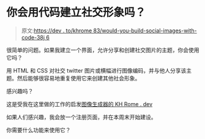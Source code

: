 # 你会用代码建立社交形象吗？

> 原文:[https://dev . to/khrome 83/would-you-build-social-images-with-code-38j 6](https://dev.to/khrome83/would-you-build-social-images-with-code-38j6)

很简单的问题。如果我建立一个界面，允许分享和创建社交图片的主题，你会使用它吗？

用 HTML 和 CSS 对社交 twitter 图片或横幅进行图像编码，并与他人分享该主题。然后能够很容易地重复使用它来创建其他社会形象。

感兴趣吗？

这是受我在这里做的工作的启发[图像生成器的 KH Rome . dev](https://khrome.dev/image)

如果人们感兴趣，我会放一个注册页面，并在本周末开始建设。

你需要什么功能来使用它？